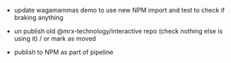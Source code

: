 * update wagamammas demo to use new NPM import and test to check if braking anything
* un publish old @mrx-technology/interactive repo (check nothing else is using it) / or mark as moved 

* publish to NPM as part of pipeline
